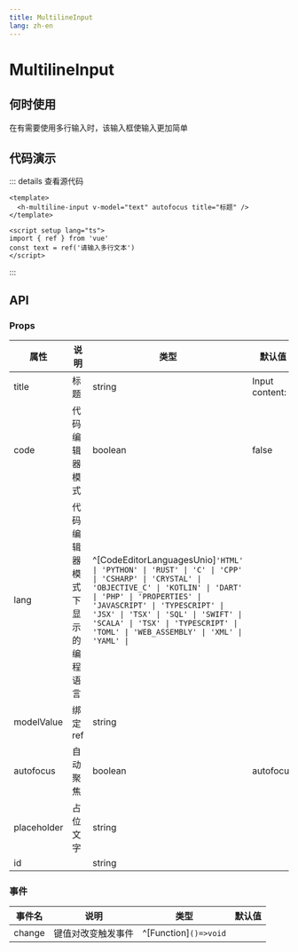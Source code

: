 ```yaml
---
title: MultilineInput
lang: zh-en
---
```

# MultilineInput

## 何时使用

在有需要使用多行输入时，该输入框使输入更加简单

## 代码演示

<h-multiline-input v-model="text" autofocus title="标题" />

<script setup lang="ts">
import { ref } from 'vue'
const text = ref('请输入多行文本')
</script>

::: details 查看源代码

```vue
<template>
  <h-multiline-input v-model="text" autofocus title="标题" />
</template>

<script setup lang="ts">
import { ref } from 'vue'
const text = ref('请输入多行文本')
</script>

```

:::

## API

### Props

| 属性        | 说明                           | 类型                                                                                                                                                                                                                                                                                                                           | 默认值         |
| ----------- | ------------------------------ | ------------------------------------------------------------------------------------------------------------------------------------------------------------------------------------------------------------------------------------------------------------------------------------------------------------------------------ | -------------- |
| title       | 标题                           | string                                                                                                                                                                                                                                                                                                                         | Input content: |
| code        | 代码编辑器模式                 | boolean                                                                                                                                                                                                                                                                                                                        | false          |
| lang        | 代码编辑器模式下显示的编程语言 | ^[CodeEditorLanguagesUnio]`'HTML' \| 'PYTHON' \| 'RUST' \| 'C' \| 'CPP'  \| 'CSHARP' \| 'CRYSTAL' \| 'OBJECTIVE_C' \| 'KOTLIN' \| 'DART' \| 'PHP' \| 'PROPERTIES' \| 'JAVASCRIPT' \| 'TYPESCRIPT' \| 'JSX' \| 'TSX' \| 'SQL' \| 'SWIFT' \| 'SCALA' \| 'TSX' \| 'TYPESCRIPT' \| 'TOML' \| 'WEB_ASSEMBLY' \| 'XML' \| 'YAML' \|` |                |
| modelValue  | 绑定ref                        | string                                                                                                                                                                                                                                                                                                                         |                |
| autofocus   | 自动聚焦                       | boolean                                                                                                                                                                                                                                                                                                                        | autofocus      |
| placeholder | 占位文字                       | string                                                                                                                                                                                                                                                                                                                         |                |
| id          |                                | string                                                                                                                                                                                                                                                                                                                         |                |

### 事件

| 事件名 | 说明               | 类型                  | 默认值 |
| ------ | ------------------ | --------------------- | ------ |
| change | 键值对改变触发事件 | ^[Function]`()=>void` |        |
